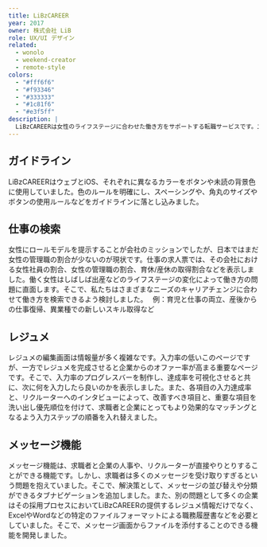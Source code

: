 ```yaml
---
title: LiBzCAREER
year: 2017
owner: 株式会社 LiB
role: UX/UI デザイン
related:
  - wonolo
  - weekend-creator
  - remote-style
colors:
  - "#fff6f6"
  - "#f93346"
  - "#333333"
  - "#1c81f6"
  - "#e3f5ff"
description: |
  LiBzCAREERは女性のライフステージに合わせた働き方をサポートする転職サービスです。二番目のデザイナーとして入社し、リニューアルとプロダクトの改善を行いました。私が入社した時にはサービス開始から2年が経っており、人も増えてきていましたがデザインガイドがなかったため、リニューアルの段階でガイドラインの制作を行いました。
---
```


## ガイドライン

LiBzCAREERはウェブとiOS、それぞれに異なるカラーをボタンや未読の背景色に使用していました。色のルールを明確にし、スペーシングや、角丸のサイズやボタンの使用ルールなどをガイドラインに落とし込みました。

<work-media name="guideline.jpg" alt="デザインガイドライン" />

## 仕事の検索

女性にロールモデルを提示することが会社のミッションでしたが、日本ではまだ女性の管理職の割合が少ないのが現状です。仕事の求人票では、その会社における女性社員の割合、女性の管理職の割合、育休/産休の取得割合などを表示しました。働く女性はしばしば出産などのライフステージの変化によって働き方の問題に直面します。そこで、私たちはさまざまなニーズのキャリアチェンジに合わせて働き方を検索できるよう検討しました。　
例：育児と仕事の両立、産後からの仕事復帰、異業種での新しいスキル取得など

<work-media name="search.jpg" alt="仕事の検索" />

## レジュメ

レジュメの編集画面は情報量が多く複雑なです。入力率の低いこのページですが、一方でレジュメを完成させると企業からのオファー率が高まる重要なページです。そこで、入力率のプログレスバーを制作し、達成率を可視化させると共に、次に何を入力したら良いのかを表示しました。また、各項目の入力達成率と、リクルーターへのインタビューによって、改善すべき項目と、重要な項目を洗い出し優先順位を付けて、求職者と企業にとってもより効果的なマッチングとなるよう入力ステップの順番を入れ替えました。

<work-media name="resume.jpg" alt="レジュメ" />

## メッセージ機能

メッセージ機能は、求職者と企業の人事や、リクルーターが直接やりとりすることができる機能です。しかし、求職者は多くのメッセージを受け取りすぎるという問題を抱えていました。そこで、解決策として、メッセージの並び替えや分類ができるタブナビゲーションを追加しました。また、別の問題として多くの企業はその採用プロセスにおいてLiBzCAREERの提供するレジュメ情報だけでなく、ExcelやWordなどの特定のファイルフォーマットによる職務履歴書などを必要としていました。そこで、メッセージ画面からファイルを添付することのできる機能を開発しました。

<work-media name="message.jpg" alt="メッセージ機能" />
